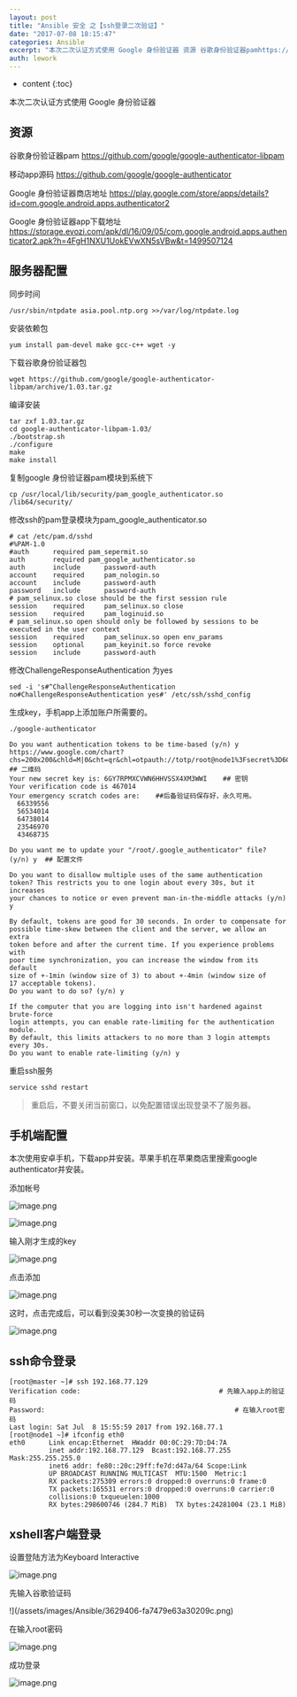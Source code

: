 ```yaml
---
layout: post
title: "Ansible 安全 之【ssh登录二次验证】"
date: "2017-07-08 18:15:47"
categories: Ansible
excerpt: "本次二次认证方式使用 Google 身份验证器 资源 谷歌身份验证器pamhttps://github.com/google/google-au..."
auth: lework
---
```

* content
{:toc}

本次二次认证方式使用 Google 身份验证器

## 资源
谷歌身份验证器pam
https://github.com/google/google-authenticator-libpam

移动app源码
https://github.com/google/google-authenticator

Google 身份验证器商店地址
https://play.google.com/store/apps/details?id=com.google.android.apps.authenticator2

Google 身份验证器app下载地址
https://storage.evozi.com/apk/dl/16/09/05/com.google.android.apps.authenticator2.apk?h=4FgH1NXU1UokEVwXN5sVBw&t=1499507124

## 服务器配置
同步时间
```
/usr/sbin/ntpdate asia.pool.ntp.org >>/var/log/ntpdate.log
```
安装依赖包
```
yum install pam-devel make gcc-c++ wget -y
```
下载谷歌身份验证器包
```
wget https://github.com/google/google-authenticator-libpam/archive/1.03.tar.gz
```
编译安装
```
tar zxf 1.03.tar.gz 
cd google-authenticator-libpam-1.03/
./bootstrap.sh
./configure 
make 
make install
```
复制google 身份验证器pam模块到系统下
```
cp /usr/local/lib/security/pam_google_authenticator.so /lib64/security/
```
修改ssh的pam登录模块为pam_google_authenticator.so
```
# cat /etc/pam.d/sshd 
#%PAM-1.0
#auth	   required	pam_sepermit.so
auth	   required	pam_google_authenticator.so
auth       include      password-auth
account    required     pam_nologin.so
account    include      password-auth
password   include      password-auth
# pam_selinux.so close should be the first session rule
session    required     pam_selinux.so close
session    required     pam_loginuid.so
# pam_selinux.so open should only be followed by sessions to be executed in the user context
session    required     pam_selinux.so open env_params
session    optional     pam_keyinit.so force revoke
session    include      password-auth
```

修改ChallengeResponseAuthentication 为yes
```
sed -i 's#^ChallengeResponseAuthentication no#ChallengeResponseAuthentication yes#' /etc/ssh/sshd_config
```
生成key，手机app上添加账户所需要的。
```
./google-authenticator 

Do you want authentication tokens to be time-based (y/n) y
https://www.google.com/chart?chs=200x200&chld=M|0&cht=qr&chl=otpauth://totp/root@node1%3Fsecret%3D6GY7RPMXCVWN6HHVSSX4XM3WWssuer%3Dnode1          ## 二维码
Your new secret key is: 6GY7RPMXCVWN6HHVSSX4XM3WWI    ## 密钥
Your verification code is 467014
Your emergency scratch codes are:    ##后备验证码保存好，永久可用。
  66339556
  56534014
  64738014
  23546970
  43468735

Do you want me to update your "/root/.google_authenticator" file? (y/n) y  ## 配置文件

Do you want to disallow multiple uses of the same authentication
token? This restricts you to one login about every 30s, but it increases
your chances to notice or even prevent man-in-the-middle attacks (y/n) y

By default, tokens are good for 30 seconds. In order to compensate for
possible time-skew between the client and the server, we allow an extra
token before and after the current time. If you experience problems with
poor time synchronization, you can increase the window from its default
size of +-1min (window size of 3) to about +-4min (window size of
17 acceptable tokens).
Do you want to do so? (y/n) y 

If the computer that you are logging into isn't hardened against brute-force
login attempts, you can enable rate-limiting for the authentication module.
By default, this limits attackers to no more than 3 login attempts every 30s.
Do you want to enable rate-limiting (y/n) y
```
重启ssh服务
```
service sshd restart
```

> 重启后，不要关闭当前窗口，以免配置错误出现登录不了服务器。

## 手机端配置

本次使用安卓手机，下载app并安装。苹果手机在苹果商店里搜索google authenticator并安装。

添加帐号


![image.png](/assets/images/Ansible/3629406-07a3e6b7e458fef9.png)

![image.png](/assets/images/Ansible/3629406-ddd17c72fc3c7c25.png)

输入刚才生成的key


![image.png](/assets/images/Ansible/3629406-dfe5dc1c51eb43d8.png)

点击添加

![image.png](/assets/images/Ansible/3629406-716d58094fc278a9.png)


这时，点击完成后，可以看到没美30秒一次变换的验证码

![image.png](/assets/images/Ansible/3629406-79974c7012ac21d5.png)



## ssh命令登录
```
[root@master ~]# ssh 192.168.77.129
Verification code:                                   # 先输入app上的验证码
Password:                                                # 在输入root密码
Last login: Sat Jul  8 15:55:59 2017 from 192.168.77.1
[root@node1 ~]# ifconfig eth0
eth0      Link encap:Ethernet  HWaddr 00:0C:29:7D:D4:7A  
          inet addr:192.168.77.129  Bcast:192.168.77.255  Mask:255.255.255.0
          inet6 addr: fe80::20c:29ff:fe7d:d47a/64 Scope:Link
          UP BROADCAST RUNNING MULTICAST  MTU:1500  Metric:1
          RX packets:275309 errors:0 dropped:0 overruns:0 frame:0
          TX packets:165531 errors:0 dropped:0 overruns:0 carrier:0
          collisions:0 txqueuelen:1000 
          RX bytes:298600746 (284.7 MiB)  TX bytes:24281004 (23.1 MiB)
```
## xshell客户端登录

设置登陆方法为Keyboard Interactive

![image.png](/assets/images/Ansible/3629406-4edaf2bf4ed76418.png)

先输入谷歌验证码

!](/assets/images/Ansible/3629406-fa7479e63a30209c.png)


在输入root密码


![image.png](/assets/images/Ansible/3629406-721c7f91a014fcbc.png)

成功登录


![image.png](/assets/images/Ansible/3629406-dfccee42a7472d73.png)
